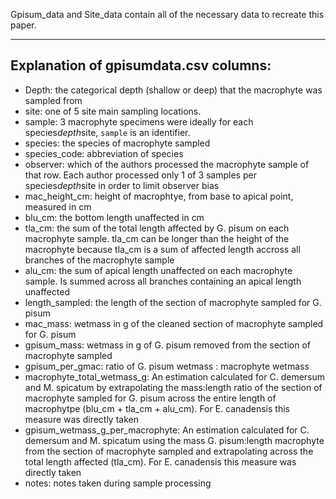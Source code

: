 Gpisum_data and Site_data contain all of the necessary data to recreate this paper.

---

## Explanation of gpisumdata.csv columns:
* Depth: the categorical depth (shallow or deep) that the macrophyte was sampled from
* site: one of 5 site main sampling locations.
* sample: 3 macrophyte specimens were ideally for each species*depth*site, `sample` is an identifier.
* species: the species of macrophyte sampled
* species_code: abbreviation of species
* observer: which of the authors processed the macrophyte sample of that row. Each author processed only 1 of 3 samples per species*depth*site in order to limit observer bias
* mac_height_cm: height of macrophtye, from base to apical point, measured in cm
* blu_cm: the bottom length unaffected in cm
* tla_cm: the sum of the total length affected by G. pisum on each macrophyte sample. tla_cm can be longer than the height of the macrophyte because tla_cm is a sum of affected length accross all branches of the macrophyte sample
* alu_cm: the sum of apical length unaffected on each macrophyte sample. Is summed across all branches containing an apical length unaffected
* length_sampled: the length of the section of macrophyte sampled for G. pisum
* mac_mass: wetmass in g of the cleaned section of macrophyte sampled for G. pisum
* gpisum_mass: wetmass in g of G. pisum removed from the section of macrophyte sampled
* gpisum_per_gmac: ratio of G. pisum wetmass : macrophyte wetmass
* macrophyte_total_wetmass_g: An estimation calculated for C. demersum and M. spicatum by extrapolating the mass:length ratio of the section of macrophyte sampled for G. pisum across the entire length of macrophytpe (blu_cm + tla_cm + alu_cm). For E. canadensis this measure was directly taken
* gpisum_wetmass_g_per_macrophyte: An estimation calculated for C. demersum and M. spicatum using the mass G. pisum:length macrophyte from the section of macrophyte sampled and extrapolating across the total length affected (tla_cm). For E. canadensis this measure was directly taken
* notes: notes taken during sample processing

